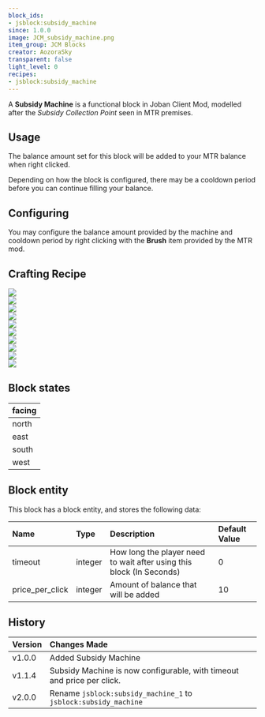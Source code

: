 ```yaml
---
block_ids:
- jsblock:subsidy_machine
since: 1.0.0
image: JCM_subsidy_machine.png
item_group: JCM Blocks
creator: AozoraSky
transparent: false
light_level: 0
recipes:
- jsblock:subsidy_machine
---
```


A **Subsidy Machine** is a functional block in Joban Client Mod, modelled after the *Subsidy Collection Point* seen in MTR premises.

## Usage
The balance amount set for this block will be added to your MTR balance when right clicked.

Depending on how the block is configured, there may be a cooldown period before you can continue filling your balance.

## Configuring

You may configure the balance amount provided by the machine and cooldown period by right clicking with the **Brush** item provided by the MTR mod.

## Crafting Recipe
<div class="crafting">
    <div class="crafting-table">
        <!-- row 1 -->
        <div><img src="../crafting/Minecraft_Iron_ingot.png"></div>
        <div><img src="../crafting/Minecraft_Iron_ingot.png"></div>
        <div><img src="../crafting/Minecraft_Iron_ingot.png"></div>
        <!-- row 2 -->
        <div><img src="../crafting/Minecraft_Blue_dye.png"></div>
        <div><img src="../crafting/Minecraft_Emerald.png"></div>
        <div><img src="../crafting/Minecraft_Blue_dye.png"></div>
        <!-- row 3 -->
        <div><img src="../crafting/Minecraft_Redstone.png"></div>
        <div><img src="../crafting/Minecraft_Redstone.png"></div>
        <div><img src="../crafting/Minecraft_Redstone.png"></div>
    </div>
    <div class="crafting-arrow"></div>
    <div class="crafting-result" data-count="2">
        <img src="../crafting/JCM_Item_Subsidy_machine.png">
    </div>
</div>

## Block states
| facing |
|:-------|
| north  |
| east   |
| south  |
| west   |

## Block entity
This block has a block entity, and stores the following data:

| Name            | Type    | Description                                                          | Default Value |
|:----------------|:--------|:---------------------------------------------------------------------|:--------------|
| timeout         | integer | How long the player need to wait after using this block (In Seconds) | 0             |
| price_per_click | integer | Amount of balance that will be added                                 | 10            |

## History
| Version | Changes Made                                                           |
|:--------|:-----------------------------------------------------------------------|
| v1.0.0  | Added Subsidy Machine                                                  |
| v1.1.4  | Subsidy Machine is now configurable, with timeout and price per click. |
| v2.0.0  | Rename `jsblock:subsidy_machine_1` to `jsblock:subsidy_machine`        |